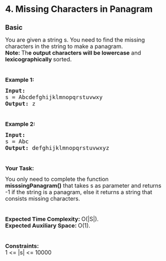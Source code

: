 # 4. Missing Characters in Panagram
## Basic 
<div class="problem-statement">
                <p></p><p><span style="font-size:18px">You are given a string s. You need to find the missing characters in the string to make a panagram.<br>
<strong>Note: </strong>Th<strong>e output characters will be lowercase</strong> and <strong>lexicographically </strong>sorted.</span></p>

<p>&nbsp;</p>

<p><span style="font-size:18px"><strong>Example 1:</strong></span></p>

<pre><span style="font-size:18px"><strong>Input:
</strong>s = Abcdefghijklmnopqrstuvwxy
<strong>Output: </strong>z</span>
</pre>

<p>&nbsp;</p>

<p><span style="font-size:18px"><strong>Example 2:</strong></span></p>

<pre><span style="font-size:18px"><strong>Input:
</strong>s = Abc
<strong>Output: </strong>defghijklmnopqrstuvwxyz</span></pre>

<p>&nbsp;</p>

<p><span style="font-size:18px"><strong>Your Task: </strong></span></p>

<p><span style="font-size:18px">You only need to complete the function <strong>misssingPanagram()</strong> that takes s as parameter and returns -1 if the string is a panagram, else it returns a string that consists missing characters.</span></p>

<p>&nbsp;</p>

<p><span style="font-size:18px"><strong>Expected Time Complexity:&nbsp;</strong>O(|S|).<br>
<strong>Expected Auxiliary Space:&nbsp;</strong>O(1).</span></p>

<p>&nbsp;</p>

<p><span style="font-size:18px"><strong>Constraints:</strong><br>
1 &lt;= |s|&nbsp;&lt;= 10000</span></p>
 <p></p>
            </div>